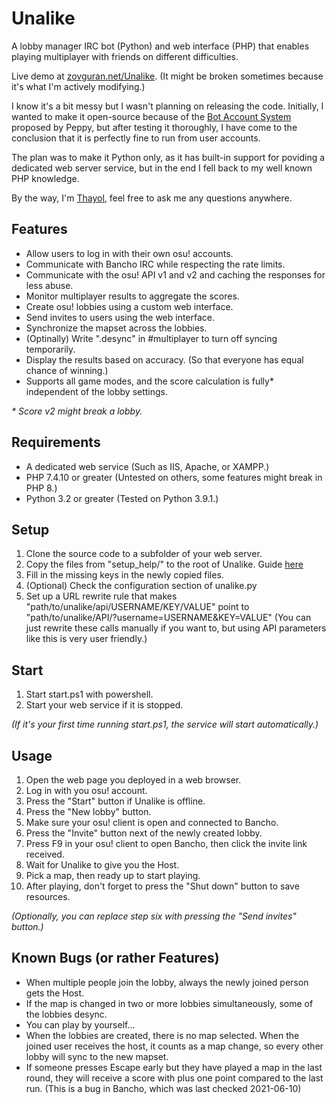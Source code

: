 # Unalike

A lobby manager IRC bot (Python) and web interface (PHP) that enables playing multiplayer with friends on different difficulties.

Live demo at [zovguran.net/Unalike][Unalike-URL]. (It might be broken sometimes because it's what I'm actively modifying.)

I know it's a bit messy but I wasn't planning on releasing the code. Initially, I wanted to make it open-source because of the [Bot Account System][osu-bot-account-forum] proposed by Peppy, but after testing it thoroughly, I have come to the conclusion that it is perfectly fine to run from user accounts.

The plan was to make it Python only, as it has built-in support for poviding a dedicated web server service, but in the end I fell back to my well known PHP knowledge.

By the way, I'm [Thayol][thayol-osu-url], feel free to ask me any questions anywhere.


## Features

- Allow users to log in with their own osu! accounts.
- Communicate with Bancho IRC while respecting the rate limits.
- Communicate with the osu! API v1 and v2 and caching the responses for less abuse.
- Monitor multiplayer results to aggregate the scores.
- Create osu! lobbies using a custom web interface.
- Send invites to users using the web interface.
- Synchronize the mapset across the lobbies.
- (Optinally) Write ".desync" in #multiplayer to turn off syncing temporarily.
- Display the results based on accuracy. (So that everyone has equal chance of winning.)
- Supports all game modes, and the score calculation is fully\* independent of the lobby settings.

*\* Score v2 might break a lobby.*

## Requirements

- A dedicated web service (Such as IIS, Apache, or XAMPP.)
- PHP 7.4.10 or greater (Untested on others, some features might break in PHP 8.)
- Python 3.2 or greater (Tested on Python 3.9.1.)


## Setup

1. Clone the source code to a subfolder of your web server.
2. Copy the files from "setup_help/" to the root of Unalike. Guide [here][setup-help-guide]
3. Fill in the missing keys in the newly copied files.
4. (Optional) Check the configuration section of unalike.py
5. Set up a URL rewrite rule that makes "path/to/unalike/api/USERNAME/KEY/VALUE" point to "path/to/unalike/API/?username=USERNAME&KEY=VALUE" (You can just rewrite these calls manually if you want to, but using API parameters like this is very user friendly.)


## Start

1. Start start.ps1 with powershell.
2. Start your web service if it is stopped.

*(If it's your first time running start.ps1, the service will start automatically.)*


## Usage

1. Open the web page you deployed in a web browser.
2. Log in with you osu! account.
3. Press the "Start" button if Unalike is offline.
4. Press the "New lobby" button.
5. Make sure your osu! client is open and connected to Bancho.
6. Press the "Invite" button next of the newly created lobby.
7. Press F9 in your osu! client to open Bancho, then click the invite link received.
8. Wait for Unalike to give you the Host.
9. Pick a map, then ready up to start playing.
10. After playing, don't forget to press the "Shut down" button to save resources.

*(Optionally, you can replace step six with pressing the "Send invites" button.)*

## Known Bugs (or rather Features)

- When multiple people join the lobby, always the newly joined person gets the Host.
- If the map is changed in two or more lobbies simultaneously, some of the lobbies desync.
- You can play by yourself...
- When the lobbies are created, there is no map selected. When the joined user receives the host, it counts as a map change, so every other lobby will sync to the new mapset.
- If someone presses Escape early but they have played a map in the last round, they will receive a score with plus one point compared to the last run. (This is a bug in Bancho, which was last checked 2021-06-10)

[Unalike-URL]: http://zovguran.net/Unalike/
[setup-help-guide]: setup_help/README.md
[osu-bot-account-forum]: https://osu.ppy.sh/wiki/en/Bot_account
[thayol-osu-url]: https://osu.ppy.sh/users/12416594
